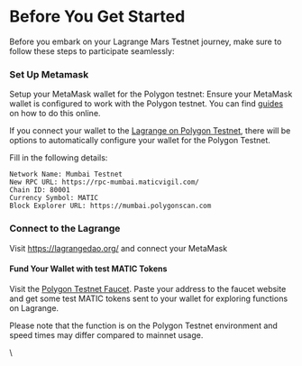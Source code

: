 # Before You Get Started

Before you embark on your Lagrange Mars Testnet journey, make sure to follow these steps to participate seamlessly:

### Set Up Metamask

Setup your MetaMask wallet for the Polygon testnet: Ensure your MetaMask wallet is configured to work with the Polygon testnet. You can find [guides](https://filswan.medium.com/how-to-add-polygon-mumbai-testnet-to-metamask-16a11db91214) on how to do this online.

If you connect your wallet to the [Lagrange on Polygon Testnet](https://testnet.lagrangedao.org/), there will be options to automatically configure your wallet for the Polygon Testnet.&#x20;

Fill in the following details:

```
Network Name: Mumbai Testnet
New RPC URL: https://rpc-mumbai.maticvigil.com/
Chain ID: 80001
Currency Symbol: MATIC
Block Explorer URL: https://mumbai.polygonscan.com

```

### Connect to the Lagrange

Visit https://lagrangedao.org/ and connect your MetaMask

#### Fund Your Wallet with test MATIC Tokens

Visit the [Polygon Testnet Faucet](https://faucet.polygon.technology/). Paste your address to the faucet website and get some test MATIC tokens sent to your wallet for exploring functions on Lagrange.

Please note that the function is on the Polygon Testnet environment and speed times may differ compared to mainnet usage.

\
